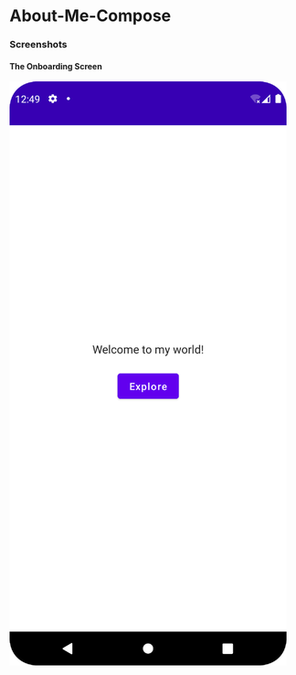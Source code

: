 # About-Me-Compose
### Screenshots
#### The Onboarding Screen 
![Alt text](https://github.com/joykangangi/About-Me-Compose/blob/main/OnboardingScreen.png?raw=true "Optional Title")

